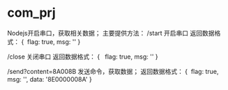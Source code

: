 # com_prj
Nodejs开启串口，获取相关数据；
主要提供方法：
/start
开启串口
返回数据格式：
{
  flag: true,
  msg: ''
}

/close
关闭串口
返回数据格式：
{
   flag: true,
   msg: ''
}

/send?content=8A008B
发送命令，获取数据；
返回数据格式：
{
  flag: true,
  msg: '',
  data: '8E0000008A'
}
